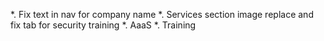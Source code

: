 *. Fix text in nav for company name
*. Services section image replace and fix tab for security training
    *. AaaS
    *. Training
